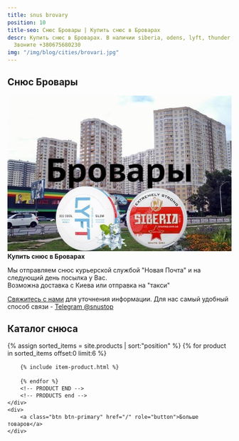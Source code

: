 ```yaml
---
title: snus brovary
position: 10
title-seo: Снюс Бровары | Купить снюс в Броварах
descr: Купить снюс в Броварах. В наличии siberia, odens, lyft, thunder, general и другие.
  Звоните +380675680230
img: "/img/blog/cities/brovari.jpg"
---
```


<section class="mb-4">
	<h1>Снюс Бровары</h1>
	<div class="row">
		<div class="col-md-7">
			<img class="img-fluid" src="/img/blog/cities/brovari.jpg" alt="Снюс Бровары">
		</div>
		<div class="col-md-5">
			<strong>Купить снюс в Броварах</strong>
			<p>Мы отправляем снюс курьерской службой "Новая Почта" и на следующий день посылка у Вас. <br>Возможна доставка с Киева или отправка на "такси"</p>
			<p><a href="#contactModal" data-toggle="modal" data-target="#contactModal">Свяжитесь с нами</a> для уточнения информации. Для нас самый удобный способ связи - <a href="//t.me/snustop" target="_blank" title="Telegram"><i class="icon-telegram"></i>Telegram @snustop</a></p>
		</div>
	</div>
</section>

<section class="mb-4">
	<h2>Каталог снюса</h2>
	<div class="row">
		<!-- PRODUCTS start -->
		<!-- PRODUCT START -->
		{% assign sorted_items = site.products | sort:"position" %}
		{% for product in sorted_items offset:0 limit:6 %}
		
		{% include item-product.html %}

		{% endfor %}
		<!-- PRODUCT END -->
		<!-- PRODUCTS end -->
	</div>
	<div>
		<a class="btn btn-primary" href="/" role="button">Больше товаров</a>
	</div>
</section>